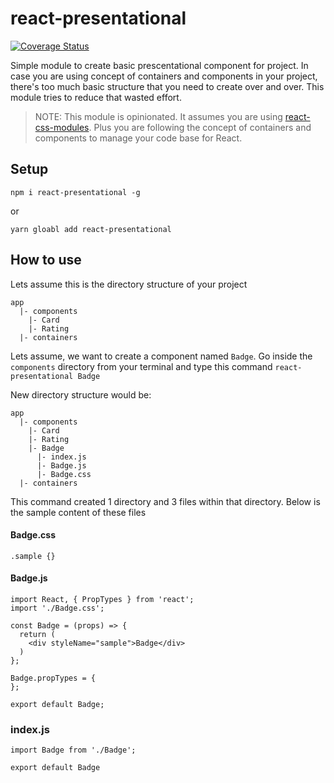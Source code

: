 # react-presentational

[![Coverage Status](https://coveralls.io/repos/github/sunitJindal/react-presentational/badge.svg)](https://coveralls.io/github/sunitJindal/react-presentational)


Simple module to create basic prescentational component for project. In case you are using concept of
containers and components in your project, there's too much basic structure that you need to create over and over. This module
tries to reduce that wasted effort.


> NOTE:
> This module is opinionated. It assumes you are using [react-css-modules](https://github.com/gajus/react-css-modules).
> Plus you are following the concept of containers and components to manage your code base for React.

## Setup
``npm i react-presentational -g``

or

``yarn gloabl add react-presentational``

## How to use
Lets assume this is the directory structure of your project
```
app
  |- components
    |- Card
    |- Rating
  |- containers
```

Lets assume, we want to create a component named `Badge`. Go inside the `components` directory from your terminal and
type this command
``react-presentational Badge``

New directory structure would be:
```
app
  |- components
    |- Card
    |- Rating
    |- Badge
      |- index.js
      |- Badge.js
      |- Badge.css
  |- containers
```

This command created 1 directory and 3 files within that directory. Below is the sample content of these files
#### Badge.css
```
.sample {}
```

#### Badge.js
```
import React, { PropTypes } from 'react';
import './Badge.css';

const Badge = (props) => {
  return (
    <div styleName="sample">Badge</div>
  )
};

Badge.propTypes = {
};

export default Badge;
```

### index.js
```
import Badge from './Badge';

export default Badge
```
